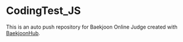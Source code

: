 # CodingTest_JS
This is an auto push repository for Baekjoon Online Judge created with [BaekjoonHub](https://github.com/BaekjoonHub/BaekjoonHub).
